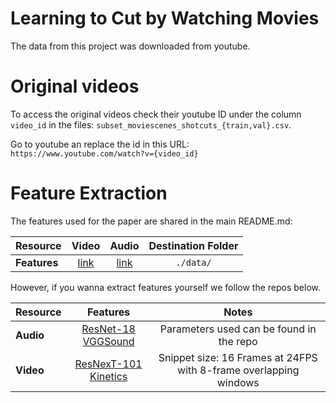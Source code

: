 # Learning to Cut by Watching Movies 

The data from this project was downloaded from youtube.

# Original videos

To access the original videos check their youtube ID under the column `video_id` in the files: `subset_moviescenes_shotcuts_{train,val}.csv`.

Go to youtube an replace the id in this URL: `https://www.youtube.com/watch?v={video_id}`

# Feature Extraction

The features used for the paper are shared in the main README.md:

| **Resource** | Video | Audio | Destination Folder |
| ----         |:-----:         |:-----:    |  :-----:    |
| **Features** |  [link](https://drive.google.com/file/d/1hp5T0LCQYXu5aCxLrsU3IqGxgL3rJ9xM/view?usp=sharing) | [link](https://drive.google.com/file/d/1EDMaGM_s2g8aHchlb4pyxg7pe7kERss-/view?usp=sharing) | `./data/`|

However, if you wanna extract features yourself we follow the repos below.

| **Resource** | Features |  Notes |
| ----         |:-----:   | :-----: |
| **Audio** | [ResNet-18 VGGSound](https://github.com/PardoAlejo/VGGSoundFeatures.git) | Parameters used can be found in the repo|
| **Video** | [ResNexT-101 Kinetics](https://github.com/antoine77340/video_feature_extractor.git) | Snippet size: 16 Frames at 24FPS with 8-frame overlapping windows|
